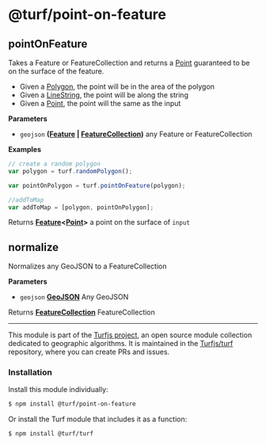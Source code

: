 # @turf/point-on-feature

<!-- Generated by documentation.js. Update this documentation by updating the source code. -->

## pointOnFeature

Takes a Feature or FeatureCollection and returns a [Point](http://geojson.org/geojson-spec.html#point) guaranteed to be on the surface of the feature.

-   Given a [Polygon](http://geojson.org/geojson-spec.html#polygon), the point will be in the area of the polygon
-   Given a [LineString](http://geojson.org/geojson-spec.html#linestring), the point will be along the string
-   Given a [Point](http://geojson.org/geojson-spec.html#point), the point will the same as the input

**Parameters**

-   `geojson` **([Feature](http://geojson.org/geojson-spec.html#feature-objects) \| [FeatureCollection](http://geojson.org/geojson-spec.html#feature-collection-objects))** any Feature or FeatureCollection

**Examples**

```javascript
// create a random polygon
var polygon = turf.randomPolygon();

var pointOnPolygon = turf.pointOnFeature(polygon);

//addToMap
var addToMap = [polygon, pointOnPolygon];
```

Returns **[Feature](http://geojson.org/geojson-spec.html#feature-objects)&lt;[Point](http://geojson.org/geojson-spec.html#point)>** a point on the surface of `input`

## normalize

Normalizes any GeoJSON to a FeatureCollection

**Parameters**

-   `geojson` **[GeoJSON](http://geojson.org/geojson-spec.html#geojson-objects)** Any GeoJSON

Returns **[FeatureCollection](http://geojson.org/geojson-spec.html#feature-collection-objects)** FeatureCollection

<!-- This file is automatically generated. Please don't edit it directly:
if you find an error, edit the source file (likely index.js), and re-run
./scripts/generate-readmes in the turf project. -->

---

This module is part of the [Turfjs project](http://turfjs.org/), an open source
module collection dedicated to geographic algorithms. It is maintained in the
[Turfjs/turf](https://github.com/Turfjs/turf) repository, where you can create
PRs and issues.

### Installation

Install this module individually:

```sh
$ npm install @turf/point-on-feature
```

Or install the Turf module that includes it as a function:

```sh
$ npm install @turf/turf
```
